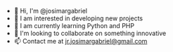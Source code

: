 - 👋 Hi, I'm @josimargabriel
- 👀 I am interested in developing new projects
- 🌱 I am currently learning Python and PHP
- 💞️ I'm looking to collaborate on something innovative
- 📫 Contact me at jr.josimargabriel@gmail.com

<!---
josimargabriel/josimargabriel is a ✨ special ✨ repository because its `README.md` (this file) appears on your GitHub profile.
You can click the Preview link to take a look at your changes.
--->
